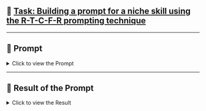 
## 📌 [Task: Building a prompt for a niche skill using the R-T-C-F-R prompting technique](#task)

---

## 🔹 Prompt

<details>
<summary>Click to view the Prompt</summary>
  

```bash  
Role: 
You are a Performance Testing Strategist. Your task is to develop and outline a comprehensive performance testing strategy.

Task:
Create a detailed performance testing strategy for a given system, application, or service.

Context: 
The strategy should be tailored to the specific needs of the project. This includes identifying the system under test, defining the performance goals and metrics (e.g., response time, throughput, resource utilization), outlining the types of tests to be conducted (e.g., load, stress, endurance), and specifying the tools and environments to be used.

Few-Shot (Example):

- Input: 
  "Create a performance testing strategy for our new e-commerce website."  
- Output:
  - Performance Goals: 95% of all pages should load in under 2 seconds. The system should handle 10,000 concurrent users with a 99% uptime.  
  - Test Types:  
    - Load Testing: Simulate 5,000 to 10,000 users over 30 minutes to identify performance bottlenecks.  
    -  Stress Testing: Gradually increase the user load beyond 10,000 to find the system's breaking point.  
    -  Endurance Testing: Run a continuous load of 7,500 users for 24 hours to check for memory leaks or other performance degradation.  
    - Tools:Use open-source tools like JMeter for scripting and load generation. Use a tool like Grafana for real-time monitoring of server metrics.  
    -Environment:Use a dedicated, production-like testing environment to ensure accurate results.  

Report/Tone:
Provide a clear, structured, and professional report. The tone should be analytical and provide actionable recommendations. Format the output using markdown headings and bullet points for easy readability.
```
</details>

---

## 🔹 Result of the Prompt

<details>
<summary>Click to view the Result</summary>

# Performance Test Plan — E-commerce Website (Holiday Sale Readiness)

## 1) Objective and Scope

Goal:Prove the site can handle holiday-sale traffic without slowing down or failing, while keeping checkout success high.  

In scope:Web and mobile web flows for Login, Product Search, PDP, Add-to-Cart, Checkout, Payment, Order Confirmation, and critical APIs.  

**Out of scope:** Native mobile apps, seller/admin portals, long-running back-office jobs unless they are triggered by the flows above.  

---

## 2) Key Performance Indicators (KPIs) and Target SLAs

| **Area**          | **KPI**                                        | **Target**                       |
| ----------------- | ---------------------------------------------- | -------------------------------- |
| End-user response | Login p95                                      | ≤ 1.5 s                          |
|                   | Search p95 (auto-suggest + results)            | ≤ 2.0 s                          |
|                   | Product page p95                               | ≤ 1.5 s                          |
|                   | Add-to-Cart p95                                | ≤ 1.0 s                          |
|                   | Checkout steps p95 (shipping, payment, review) | ≤ 2.5 s each                     |
|                   | Order confirmation p95                         | ≤ 2.0 s                          |
| Throughput        | Orders per minute (OPM) at peak                | Business target, e.g., ≥ 250 OPM |
| Reliability       | Error rate (HTTP 5xx + functional failures)    | < 0.5% during peak               |
| Infra             | App CPU                                        | < 70% average, < 85% p95         |
|                   | DB CPU                                         | < 70% average, < 85% p95         |
|                   | GC pauses (JVM)                                | < 200 ms p95 per pause           |
| External          | Payment gateway success                        | ≥ 99.5%                          |
| Observability     | Traces with end-to-end span                    | ≥ 95% sampled during tests       |

---

## 3) Workload Model and Concurrency Assumptions

1. Traffic mix at peak hour 
   - Home/Landing: 100%  
   - Search: 70%  
   - Product page: 60%  
   - Add-to-Cart: 40%  
   - Checkout start: 25%  
   - Payment submit: 22%  
   - Order success: 20% conversion  

2. Think times 
   - Search to results: 3–5 s  
   - Results to PDP: 5–8 s  
   - PDP to cart: 2–4 s  
   - Checkout steps: 2–5 s  

3. Concurrency math (example):  
If target is **18,000 peak requests/min** across all flows with an average step time of 1.2 s, estimated concurrent virtual users ≈ (300 RPS × 1.2) ≈ **360 VUs** active per step. Add 30% headroom.

---

## 4) Test Types and Why

- Baseline test:** Validate scripts, data, and env.  
- Load test:** Confirm SLAs at peak load.  
- Stress test:** Push system beyond peak until failure.  
- Spike test:** Sudden traffic jumps (2–3×).  
- Soak test:** 4–8 hours continuous load.  
- Scalability test:** Repeat with infra changes.  
- Resilience test:** Failure scenarios (kill pods, throttle dependencies, etc.).  

---

## 5) Test Scenarios and Critical Paths

1. Anonymous browse → Search → PDP  
2. Login → Search → PDP → Add-to-Cart → Checkout  
3. Payment paths (Card, UPI, Wallet)  
4. Cart operations (Add, update, remove, coupon)  
5. Edge cases (large carts, OOS items, failed payment retry)  
6. APIs under load (Search, Cart, Checkout, Payment)  

---

## 6) Test Data and Dependencies

- Users: Distinct accounts  
- Products: ≥ 5k items  
- Coupons: Valid, expired, near-limit  
- Payments: Sandbox keys, deterministic outcomes  
- Reset: Nightly data refresh  

---

## 7) Environments and Config

- Perf env: Mirrors prod  
- Isolation: No competing jobs  
- Feature flags recorded  
- CDN: With & without cache  

---

## 8) Tooling and Monitoring

- Load tools: JMeter, k6, Gatling  
- Monitoring: APM + system + DB + cache metrics  
- Tracing: OpenTelemetry  
- Logs: Centralized  

---

## 9) Execution Strategy

- Baseline: 5 → 50 VUs, 20 min  
- Load: Ramp to peak, hold 2 hrs  
- Spike: 50% → 200% in 30s  
- Stress: Increase until failure  
- Soak: 4–8 hrs  

---

## 10) Capacity & Bottleneck Analysis

- SLA breach points  
- Scaling curves  
- DB slow queries & locks  
- Cache tuning  
- GC pauses  

---

## 11) Entry & Exit Criteria

✅ Entry: Env parity, monitoring ready, data validated  
✅ Exit: SLAs met, <0.5% error rate, no memory leak, graceful degradation  

---

## 12) Risks & Mitigation

- 3rd-party latency → Circuit breakers  
- Autoscaling slow → Pre-warm  
- DB hotspots → Batching, queues  
- Cold caches → Pre-warm  
- Payment retries → Idempotent capture  

---

## 13) Reporting

- Run book, dashboards, exec summary  
- Visuals: Throughput vs latency, error budget, heat maps  

---

## 14) Roles & Responsibilities

- Perf Engineer: Scripting, analysis  
- Devs: Fixes, profiling  
- DevOps/SRE: Env readiness  
- QA Lead: Assertions, sign-off  
- PM: Decisions, timelines  

</details>
